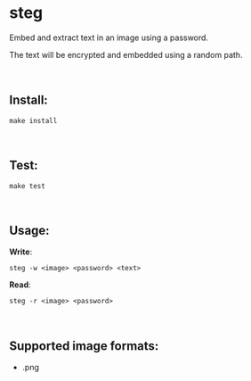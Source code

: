 # steg

Embed and extract text in an image using a password.

The text will be encrypted and embedded using a random path.

&nbsp;

## Install:

	make install

&nbsp;

## Test:

	make test

&nbsp;

## Usage:
**Write**:

	steg -w <image> <password> <text>

**Read**:

	steg -r <image> <password>

&nbsp;

## Supported image formats:
- .png